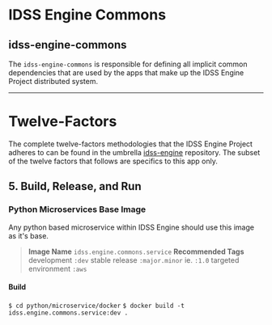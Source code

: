 # IDSS Engine Commons
## idss-engine-commons

The `idss-engine-commons` is responsible for defining all implicit common dependencies that are used by the apps that make up the IDSS Engine Project distributed system.

---
# Twelve-Factors

The complete twelve-factors methodologies that the IDSS Engine Project adheres to can be found in the umbrella [idss-engine](https://github.com/NOAA-GSL/idss-engine) repository. The subset of the twelve factors that follows are specifics to this app only.

## 5. Build, Release, and Run

### Python Microservices Base Image
Any python based microservice within IDSS Engine should use this image as it's base.
> **Image Name** `idss.engine.commons.service`
> **Recommended Tags** development `:dev` stable release `:major.minor` ie. `:1.0` targeted environment `:aws`
#### Build
`$ cd python/microservice/docker`
`$ docker build -t idss.engine.commons.service:dev .` 
